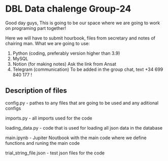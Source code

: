 # DBL Data chalenge Group-24
Good day guys,
This is going to be our space where we are going to work on programing part together!

Here we will have to submit hourbook, files from secretary and notes of chairing man.
What we are going to use:
  1. Python (coding, preferably version higher than 3.9)
  2. MySQL 
  3. Notion (for making notes)
    Ask the link from Ansat
  4. Telegram (communication) 
    To be added in the group chat, text +34 699 840 177 !


## Description of files
  
  config.py - pathes to any files that are going to be used and any aditional configs
  
  imports.py - all imports used for the code
  
  loading_data.py - code that is used for loading all json data in the database
  
  main.ipynb - Jupiter Noutbook with the main code where we define functions and runing the main code
  
  trial_string_file.json - test json files for the code
  
